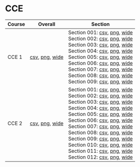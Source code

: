 # CCE

| Course | Overall | Section |
| ------ | ------- | ------- |
| CCE 1 | [csv](https://github.com/UCSD-Historical-Enrollment-Data/2025Winter/blob/main/overall/CCE%201.csv), [png](https://raw.githubusercontent.com/UCSD-Historical-Enrollment-Data/2025Winter/main/plot_overall/CCE%201.png), [wide](https://raw.githubusercontent.com/UCSD-Historical-Enrollment-Data/2025Winter/main/plot_overall_wide/CCE%201.png) | Section 001: [csv](https://github.com/UCSD-Historical-Enrollment-Data/2025Winter/blob/main/section/CCE%201_001.csv), [png](https://raw.githubusercontent.com/UCSD-Historical-Enrollment-Data/2025Winter/main/plot_section/CCE%201_001.png), [wide](https://raw.githubusercontent.com/UCSD-Historical-Enrollment-Data/2025Winter/main/plot_section_wide/CCE%201_001.png)<br>Section 002: [csv](https://github.com/UCSD-Historical-Enrollment-Data/2025Winter/blob/main/section/CCE%201_002.csv), [png](https://raw.githubusercontent.com/UCSD-Historical-Enrollment-Data/2025Winter/main/plot_section/CCE%201_002.png), [wide](https://raw.githubusercontent.com/UCSD-Historical-Enrollment-Data/2025Winter/main/plot_section_wide/CCE%201_002.png)<br>Section 003: [csv](https://github.com/UCSD-Historical-Enrollment-Data/2025Winter/blob/main/section/CCE%201_003.csv), [png](https://raw.githubusercontent.com/UCSD-Historical-Enrollment-Data/2025Winter/main/plot_section/CCE%201_003.png), [wide](https://raw.githubusercontent.com/UCSD-Historical-Enrollment-Data/2025Winter/main/plot_section_wide/CCE%201_003.png)<br>Section 004: [csv](https://github.com/UCSD-Historical-Enrollment-Data/2025Winter/blob/main/section/CCE%201_004.csv), [png](https://raw.githubusercontent.com/UCSD-Historical-Enrollment-Data/2025Winter/main/plot_section/CCE%201_004.png), [wide](https://raw.githubusercontent.com/UCSD-Historical-Enrollment-Data/2025Winter/main/plot_section_wide/CCE%201_004.png)<br>Section 005: [csv](https://github.com/UCSD-Historical-Enrollment-Data/2025Winter/blob/main/section/CCE%201_005.csv), [png](https://raw.githubusercontent.com/UCSD-Historical-Enrollment-Data/2025Winter/main/plot_section/CCE%201_005.png), [wide](https://raw.githubusercontent.com/UCSD-Historical-Enrollment-Data/2025Winter/main/plot_section_wide/CCE%201_005.png)<br>Section 006: [csv](https://github.com/UCSD-Historical-Enrollment-Data/2025Winter/blob/main/section/CCE%201_006.csv), [png](https://raw.githubusercontent.com/UCSD-Historical-Enrollment-Data/2025Winter/main/plot_section/CCE%201_006.png), [wide](https://raw.githubusercontent.com/UCSD-Historical-Enrollment-Data/2025Winter/main/plot_section_wide/CCE%201_006.png)<br>Section 007: [csv](https://github.com/UCSD-Historical-Enrollment-Data/2025Winter/blob/main/section/CCE%201_007.csv), [png](https://raw.githubusercontent.com/UCSD-Historical-Enrollment-Data/2025Winter/main/plot_section/CCE%201_007.png), [wide](https://raw.githubusercontent.com/UCSD-Historical-Enrollment-Data/2025Winter/main/plot_section_wide/CCE%201_007.png)<br>Section 008: [csv](https://github.com/UCSD-Historical-Enrollment-Data/2025Winter/blob/main/section/CCE%201_008.csv), [png](https://raw.githubusercontent.com/UCSD-Historical-Enrollment-Data/2025Winter/main/plot_section/CCE%201_008.png), [wide](https://raw.githubusercontent.com/UCSD-Historical-Enrollment-Data/2025Winter/main/plot_section_wide/CCE%201_008.png)<br>Section 009: [csv](https://github.com/UCSD-Historical-Enrollment-Data/2025Winter/blob/main/section/CCE%201_009.csv), [png](https://raw.githubusercontent.com/UCSD-Historical-Enrollment-Data/2025Winter/main/plot_section/CCE%201_009.png), [wide](https://raw.githubusercontent.com/UCSD-Historical-Enrollment-Data/2025Winter/main/plot_section_wide/CCE%201_009.png) |
| CCE 2 | [csv](https://github.com/UCSD-Historical-Enrollment-Data/2025Winter/blob/main/overall/CCE%202.csv), [png](https://raw.githubusercontent.com/UCSD-Historical-Enrollment-Data/2025Winter/main/plot_overall/CCE%202.png), [wide](https://raw.githubusercontent.com/UCSD-Historical-Enrollment-Data/2025Winter/main/plot_overall_wide/CCE%202.png) | Section 001: [csv](https://github.com/UCSD-Historical-Enrollment-Data/2025Winter/blob/main/section/CCE%202_001.csv), [png](https://raw.githubusercontent.com/UCSD-Historical-Enrollment-Data/2025Winter/main/plot_section/CCE%202_001.png), [wide](https://raw.githubusercontent.com/UCSD-Historical-Enrollment-Data/2025Winter/main/plot_section_wide/CCE%202_001.png)<br>Section 002: [csv](https://github.com/UCSD-Historical-Enrollment-Data/2025Winter/blob/main/section/CCE%202_002.csv), [png](https://raw.githubusercontent.com/UCSD-Historical-Enrollment-Data/2025Winter/main/plot_section/CCE%202_002.png), [wide](https://raw.githubusercontent.com/UCSD-Historical-Enrollment-Data/2025Winter/main/plot_section_wide/CCE%202_002.png)<br>Section 003: [csv](https://github.com/UCSD-Historical-Enrollment-Data/2025Winter/blob/main/section/CCE%202_003.csv), [png](https://raw.githubusercontent.com/UCSD-Historical-Enrollment-Data/2025Winter/main/plot_section/CCE%202_003.png), [wide](https://raw.githubusercontent.com/UCSD-Historical-Enrollment-Data/2025Winter/main/plot_section_wide/CCE%202_003.png)<br>Section 004: [csv](https://github.com/UCSD-Historical-Enrollment-Data/2025Winter/blob/main/section/CCE%202_004.csv), [png](https://raw.githubusercontent.com/UCSD-Historical-Enrollment-Data/2025Winter/main/plot_section/CCE%202_004.png), [wide](https://raw.githubusercontent.com/UCSD-Historical-Enrollment-Data/2025Winter/main/plot_section_wide/CCE%202_004.png)<br>Section 005: [csv](https://github.com/UCSD-Historical-Enrollment-Data/2025Winter/blob/main/section/CCE%202_005.csv), [png](https://raw.githubusercontent.com/UCSD-Historical-Enrollment-Data/2025Winter/main/plot_section/CCE%202_005.png), [wide](https://raw.githubusercontent.com/UCSD-Historical-Enrollment-Data/2025Winter/main/plot_section_wide/CCE%202_005.png)<br>Section 006: [csv](https://github.com/UCSD-Historical-Enrollment-Data/2025Winter/blob/main/section/CCE%202_006.csv), [png](https://raw.githubusercontent.com/UCSD-Historical-Enrollment-Data/2025Winter/main/plot_section/CCE%202_006.png), [wide](https://raw.githubusercontent.com/UCSD-Historical-Enrollment-Data/2025Winter/main/plot_section_wide/CCE%202_006.png)<br>Section 007: [csv](https://github.com/UCSD-Historical-Enrollment-Data/2025Winter/blob/main/section/CCE%202_007.csv), [png](https://raw.githubusercontent.com/UCSD-Historical-Enrollment-Data/2025Winter/main/plot_section/CCE%202_007.png), [wide](https://raw.githubusercontent.com/UCSD-Historical-Enrollment-Data/2025Winter/main/plot_section_wide/CCE%202_007.png)<br>Section 008: [csv](https://github.com/UCSD-Historical-Enrollment-Data/2025Winter/blob/main/section/CCE%202_008.csv), [png](https://raw.githubusercontent.com/UCSD-Historical-Enrollment-Data/2025Winter/main/plot_section/CCE%202_008.png), [wide](https://raw.githubusercontent.com/UCSD-Historical-Enrollment-Data/2025Winter/main/plot_section_wide/CCE%202_008.png)<br>Section 009: [csv](https://github.com/UCSD-Historical-Enrollment-Data/2025Winter/blob/main/section/CCE%202_009.csv), [png](https://raw.githubusercontent.com/UCSD-Historical-Enrollment-Data/2025Winter/main/plot_section/CCE%202_009.png), [wide](https://raw.githubusercontent.com/UCSD-Historical-Enrollment-Data/2025Winter/main/plot_section_wide/CCE%202_009.png)<br>Section 010: [csv](https://github.com/UCSD-Historical-Enrollment-Data/2025Winter/blob/main/section/CCE%202_010.csv), [png](https://raw.githubusercontent.com/UCSD-Historical-Enrollment-Data/2025Winter/main/plot_section/CCE%202_010.png), [wide](https://raw.githubusercontent.com/UCSD-Historical-Enrollment-Data/2025Winter/main/plot_section_wide/CCE%202_010.png)<br>Section 011: [csv](https://github.com/UCSD-Historical-Enrollment-Data/2025Winter/blob/main/section/CCE%202_011.csv), [png](https://raw.githubusercontent.com/UCSD-Historical-Enrollment-Data/2025Winter/main/plot_section/CCE%202_011.png), [wide](https://raw.githubusercontent.com/UCSD-Historical-Enrollment-Data/2025Winter/main/plot_section_wide/CCE%202_011.png)<br>Section 012: [csv](https://github.com/UCSD-Historical-Enrollment-Data/2025Winter/blob/main/section/CCE%202_012.csv), [png](https://raw.githubusercontent.com/UCSD-Historical-Enrollment-Data/2025Winter/main/plot_section/CCE%202_012.png), [wide](https://raw.githubusercontent.com/UCSD-Historical-Enrollment-Data/2025Winter/main/plot_section_wide/CCE%202_012.png) |
